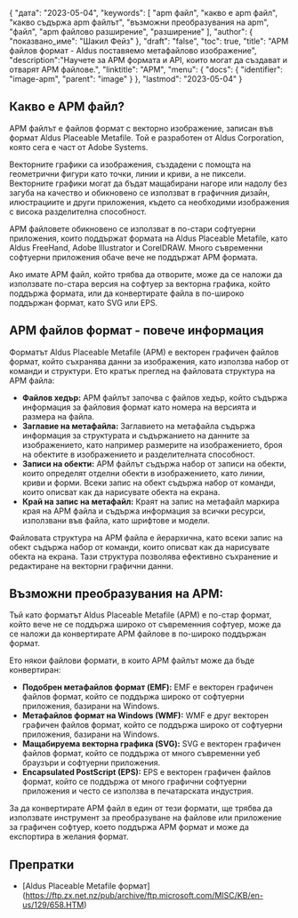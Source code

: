 {
"дата": "2023-05-04",
  "keywords": [
"apm файл",
"какво е apm файл",
"какво съдържа apm файлът",
"възможни преобразувания на apm",
"файл",
"apm файлово разширение",
"разширение"
],
  "author": {
"показвано_име": "Шакил Фейз"
},
"draft": "false",
"toc": true,
"title": "APM файлов формат - Aldus поставяемо метафайлово изображение",
  "description":"Научете за APM формата и API, които могат да създават и отварят APM файлове.",
"linktitle": "APM",
  "menu": {
    "docs": {
      "identifier": "image-apm",
      "parent": "image"
}
},
"lastmod": "2023-05-04"
}

## Какво е APM файл?

APM файлът е файлов формат с векторно изображение, записан във формат Aldus Placeable Metafile. Той е разработен от Aldus Corporation, която сега е част от Adobe Systems.

Векторните графики са изображения, създадени с помощта на геометрични фигури като точки, линии и криви, а не пиксели. Векторните графики могат да бъдат мащабирани нагоре или надолу без загуба на качество и обикновено се използват в графичния дизайн, илюстрациите и други приложения, където са необходими изображения с висока разделителна способност.

APM файловете обикновено се използват в по-стари софтуерни приложения, които поддържат формата на Aldus Placeable Metafile, като Aldus FreeHand, Adobe Illustrator и CorelDRAW. Много съвременни софтуерни приложения обаче вече не поддържат APM формата.

Ако имате APM файл, който трябва да отворите, може да се наложи да използвате по-стара версия на софтуер за векторна графика, който поддържа формата, или да конвертирате файла в по-широко поддържан формат, като SVG или EPS.

## APM файлов формат - повече информация

Форматът Aldus Placeable Metafile (APM) е векторен графичен файлов формат, който съхранява данни за изображения, като използва набор от команди и структури. Ето кратък преглед на файловата структура на APM файла:

- **Файлов хедър:** APM файлът започва с файлов хедър, който съдържа информация за файловия формат като номера на версията и размера на файла.
- **Заглавие на метафайла:** Заглавието на метафайла съдържа информация за структурата и съдържанието на данните за изображението, като например размерите на изображението, броя на обектите в изображението и разделителната способност.
- **Записи на обекти:** APM файлът съдържа набор от записи на обекти, които определят отделни обекти в изображението, като линии, криви и форми. Всеки запис на обект съдържа набор от команди, които описват как да нарисувате обекта на екрана.
- **Край на запис на метафайл:** Краят на запис на метафайл маркира края на APM файла и съдържа информация за всички ресурси, използвани във файла, като шрифтове и модели.

Файловата структура на APM файла е йерархична, като всеки запис на обект съдържа набор от команди, които описват как да нарисувате обекта на екрана. Тази структура позволява ефективно съхранение и редактиране на векторни графични данни.

## Възможни преобразувания на APM:

Тъй като форматът Aldus Placeable Metafile (APM) е по-стар формат, който вече не се поддържа широко от съвременния софтуер, може да се наложи да конвертирате APM файлове в по-широко поддържан формат.

Ето някои файлови формати, в които APM файлът може да бъде конвертиран:

- **Подобрен метафайлов формат (EMF):** EMF е векторен графичен файлов формат, който се поддържа широко от софтуерни приложения, базирани на Windows.
- **Метафайлов формат на Windows (WMF):** WMF е друг векторен графичен файлов формат, който се поддържа широко от софтуерни приложения, базирани на Windows.
- **Мащабируема векторна графика (SVG):** SVG е векторен графичен файлов формат, който се поддържа от много съвременни уеб браузъри и софтуерни приложения.
- **Encapsulated PostScript (EPS):** EPS е векторен графичен файлов формат, който се поддържа от много графични софтуерни приложения и често се използва в печатарската индустрия.

За да конвертирате APM файл в един от тези формати, ще трябва да използвате инструмент за преобразуване на файлове или приложение за графичен софтуер, което поддържа APM формат и може да експортира в желания формат.

## Препратки
* [Aldus Placeable Metafile формат] (https://ftp.zx.net.nz/pub/archive/ftp.microsoft.com/MISC/KB/en-us/129/658.HTM)

